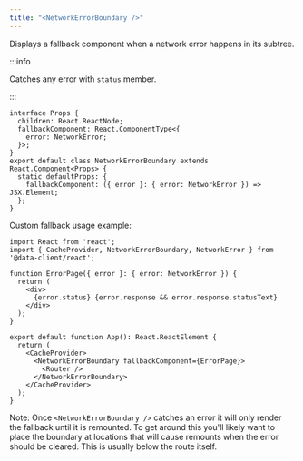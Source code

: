 ```yaml
---
title: "<NetworkErrorBoundary />"
---
```


Displays a fallback component when a network error happens in its subtree.

:::info

Catches any error with `status` member.

:::

```tsx
interface Props {
  children: React.ReactNode;
  fallbackComponent: React.ComponentType<{
    error: NetworkError;
  }>;
}
export default class NetworkErrorBoundary extends React.Component<Props> {
  static defaultProps: {
    fallbackComponent: ({ error }: { error: NetworkError }) => JSX.Element;
  };
}
```

Custom fallback usage example:

```tsx
import React from 'react';
import { CacheProvider, NetworkErrorBoundary, NetworkError } from '@data-client/react';

function ErrorPage({ error }: { error: NetworkError }) {
  return (
    <div>
      {error.status} {error.response && error.response.statusText}
    </div>
  );
}

export default function App(): React.ReactElement {
  return (
    <CacheProvider>
      <NetworkErrorBoundary fallbackComponent={ErrorPage}>
        <Router />
      </NetworkErrorBoundary>
    </CacheProvider>
  );
}
```

Note: Once `<NetworkErrorBoundary />` catches an error it will only render the fallback
until it is remounted. To get around this you'll likely want to place the boundary at
locations that will cause remounts when the error should be cleared. This is usually
below the route itself.
